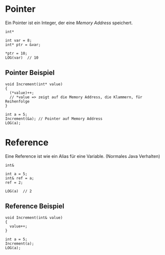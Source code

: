 # Pointer
Ein Pointer ist ein Integer, der eine *Memory Address* speichert.
```
int*
```

```
int var = 8;
int* ptr = &var;

*ptr = 10;
LOG(var)  // 10
```

## Pointer Beispiel

```
void Increment(int* value) 
{
  (*value)++;
  // *value => zeigt auf die Memory Address, die Klammern, für Reihenfolge
}
```
```
int a = 5;
Increment(&a); // Pointer auf Memory Address
LOG(a);
```

# Reference
Eine Reference ist wie ein Alias für eine Variable. (Normales Java Verhalten)
```
int&
```

```
int a = 5;
int& ref = a;
ref = 2;

LOG(a)  // 2
```

## Reference Beispiel

```
void Increment(int& value)
{
  value++;
}
```
```
int a = 5;
Increment(a);
LOG(a);
```
